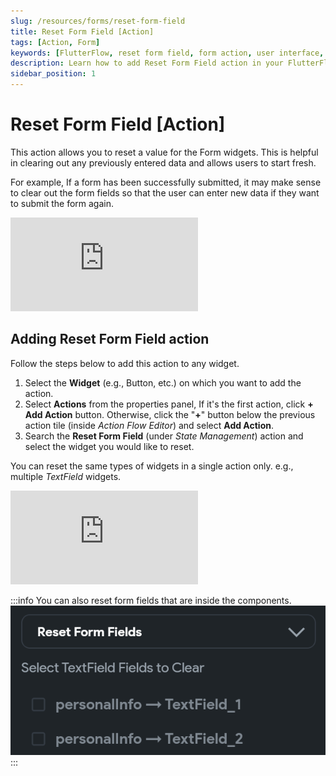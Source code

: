 ```yaml
---
slug: /resources/forms/reset-form-field
title: Reset Form Field [Action]
tags: [Action, Form]
keywords: [FlutterFlow, reset form field, form action, user interface, mobile app development, input clearing, form management]
description: Learn how to add Reset Form Field action in your FlutterFlow app.
sidebar_position: 1
---
```

# Reset Form Field [Action]

This action allows you to reset a value for the Form widgets. This is helpful in clearing out any previously entered data and allows users to start fresh.

For example, If a form has been successfully submitted, it may make sense to clear out the form fields so that the user can enter new data if they want to submit the form again.

<div style={{
    position: 'relative',
    paddingBottom: 'calc(56.67989417989418% + 41px)', // Keeps the aspect ratio and additional padding
    height: 0,
    width: '100%'}}>
    <iframe 
        src="https://demo.arcade.software/8j2HzV0zEQu2JN23K0NG?embed&show_copy_link=true"
        title=""
        style={{
            position: 'absolute',
            top: 0,
            left: 0,
            width: '100%',
            height: '100%',
            colorScheme: 'light'
        }}
        frameborder="0"
        loading="lazy"
        webkitAllowFullScreen
        mozAllowFullScreen
        allowFullScreen
        allow="clipboard-write">
    </iframe>
</div>
<p></p>

## Adding Reset Form Field action

Follow the steps below to add this action to any widget.

1. Select the **Widget** (e.g., Button, etc.) on which you want to add the action.
2. Select **Actions** from the properties panel, If it's the first action, click **+ Add Action** button. Otherwise, click the "**+**" button below the previous action tile (inside *Action Flow Editor*) and select **Add Action**.
3. Search the **Reset Form Field** (under *State Management*) action and select the widget you would like to reset.

You can reset the same types of widgets in a single action only. e.g., multiple *TextField* widgets.

<div style={{
    position: 'relative',
    paddingBottom: 'calc(56.67989417989418% + 41px)', // Keeps the aspect ratio and additional padding
    height: 0,
    width: '100%'}}>
    <iframe 
        src="https://demo.arcade.software/ceKpYitIZcLrq8UKZBdp?embed&show_copy_link=true"
        title=""
        style={{
            position: 'absolute',
            top: 0,
            left: 0,
            width: '100%',
            height: '100%',
            colorScheme: 'light'
        }}
        frameborder="0"
        loading="lazy"
        webkitAllowFullScreen
        mozAllowFullScreen
        allowFullScreen
        allow="clipboard-write">
    </iframe>
</div>
<p></p>

:::info
You can also reset form fields that are inside the components.
![reset-form-field-component](../../imgs/reset-form-field-component.png)
:::